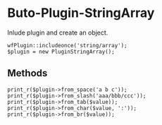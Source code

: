 # Buto-Plugin-StringArray



Inlude plugin and create an object.
```
wfPlugin::includeonce('string/array');
$plugin = new PluginStringArray();
```


## Methods
```
print_r($plugin->from_space('a b c'));
print_r($plugin->from_slash('aaa/bbb/ccc'));
print_r($plugin->from_tab($value));
print_r($plugin->from_char($value, ':'));
print_r($plugin->from_br($value));

```





